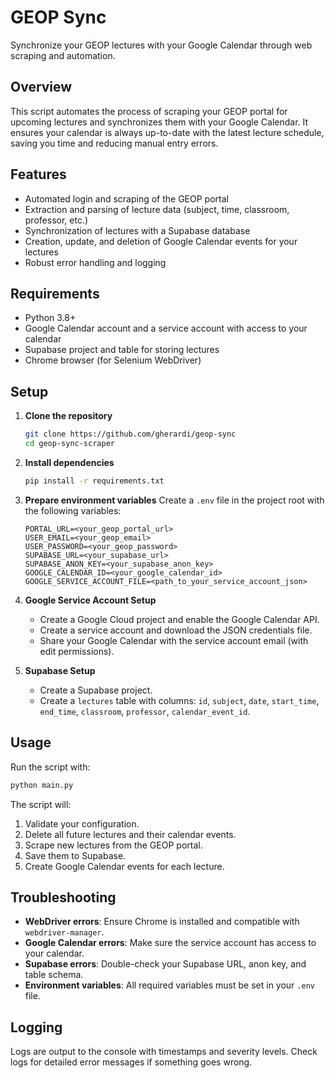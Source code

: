 # GEOP Sync

Synchronize your GEOP lectures with your Google Calendar through web scraping and automation.

## Overview

This script automates the process of scraping your GEOP portal for upcoming lectures and synchronizes them with your Google Calendar. It ensures your calendar is always up-to-date with the latest lecture schedule, saving you time and reducing manual entry errors.

## Features

- Automated login and scraping of the GEOP portal
- Extraction and parsing of lecture data (subject, time, classroom, professor, etc.)
- Synchronization of lectures with a Supabase database
- Creation, update, and deletion of Google Calendar events for your lectures
- Robust error handling and logging

## Requirements

- Python 3.8+
- Google Calendar account and a service account with access to your calendar
- Supabase project and table for storing lectures
- Chrome browser (for Selenium WebDriver)

## Setup

1. **Clone the repository**

   ```bash
   git clone https://github.com/gherardi/geop-sync
   cd geop-sync-scraper
   ```

2. **Install dependencies**

   ```bash
   pip install -r requirements.txt
   ```

3. **Prepare environment variables**
   Create a `.env` file in the project root with the following variables:

   ```env
   PORTAL_URL=<your_geop_portal_url>
   USER_EMAIL=<your_geop_email>
   USER_PASSWORD=<your_geop_password>
   SUPABASE_URL=<your_supabase_url>
   SUPABASE_ANON_KEY=<your_supabase_anon_key>
   GOOGLE_CALENDAR_ID=<your_google_calendar_id>
   GOOGLE_SERVICE_ACCOUNT_FILE=<path_to_your_service_account_json>
   ```

4. **Google Service Account Setup**

   - Create a Google Cloud project and enable the Google Calendar API.
   - Create a service account and download the JSON credentials file.
   - Share your Google Calendar with the service account email (with edit permissions).

5. **Supabase Setup**
   - Create a Supabase project.
   - Create a `lectures` table with columns: `id`, `subject`, `date`, `start_time`, `end_time`, `classroom`, `professor`, `calendar_event_id`.

## Usage

Run the script with:

```bash
python main.py
```

The script will:

1. Validate your configuration.
2. Delete all future lectures and their calendar events.
3. Scrape new lectures from the GEOP portal.
4. Save them to Supabase.
5. Create Google Calendar events for each lecture.

## Troubleshooting

- **WebDriver errors**: Ensure Chrome is installed and compatible with `webdriver-manager`.
- **Google Calendar errors**: Make sure the service account has access to your calendar.
- **Supabase errors**: Double-check your Supabase URL, anon key, and table schema.
- **Environment variables**: All required variables must be set in your `.env` file.

## Logging

Logs are output to the console with timestamps and severity levels. Check logs for detailed error messages if something goes wrong.

<!-- ## License -->

<!-- MIT License. See `LICENSE` file for details. -->
